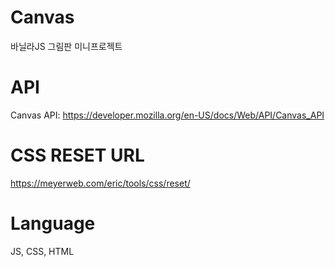 # Canvas
바닐라JS 그림판 미니프로젝트
# API
Canvas API: https://developer.mozilla.org/en-US/docs/Web/API/Canvas_API
# CSS RESET URL
https://meyerweb.com/eric/tools/css/reset/
# Language
JS, CSS, HTML
